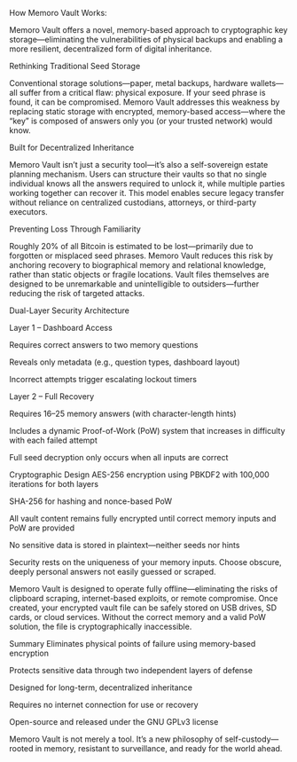 How Memoro Vault Works:

Memoro Vault offers a novel, memory-based approach to cryptographic key storage—eliminating the vulnerabilities of physical backups and enabling a more resilient, decentralized form of digital inheritance.

Rethinking Traditional Seed Storage

Conventional storage solutions—paper, metal backups, hardware wallets—all suffer from a critical flaw: physical exposure. If your seed phrase is found, it can be compromised. Memoro Vault addresses this weakness by replacing static storage with encrypted, memory-based access—where the “key” is composed of answers only you (or your trusted network) would know.

Built for Decentralized Inheritance

Memoro Vault isn’t just a security tool—it’s also a self-sovereign estate planning mechanism. Users can structure their vaults so that no single individual knows all the answers required to unlock it, while multiple parties working together can recover it. This model enables secure legacy transfer without reliance on centralized custodians, attorneys, or third-party executors.

Preventing Loss Through Familiarity

Roughly 20% of all Bitcoin is estimated to be lost—primarily due to forgotten or misplaced seed phrases. Memoro Vault reduces this risk by anchoring recovery to biographical memory and relational knowledge, rather than static objects or fragile locations. Vault files themselves are designed to be unremarkable and unintelligible to outsiders—further reducing the risk of targeted attacks.

Dual-Layer Security Architecture

Layer 1 – Dashboard Access

Requires correct answers to two memory questions

Reveals only metadata (e.g., question types, dashboard layout)

Incorrect attempts trigger escalating lockout timers

Layer 2 – Full Recovery

Requires 16–25 memory answers (with character-length hints)

Includes a dynamic Proof-of-Work (PoW) system that increases in difficulty with each failed attempt

Full seed decryption only occurs when all inputs are correct

Cryptographic Design
AES-256 encryption using PBKDF2 with 100,000 iterations for both layers

SHA-256 for hashing and nonce-based PoW

All vault content remains fully encrypted until correct memory inputs and PoW are provided

No sensitive data is stored in plaintext—neither seeds nor hints

Security rests on the uniqueness of your memory inputs. Choose obscure, deeply personal answers not easily guessed or scraped.

Memoro Vault is designed to operate fully offline—eliminating the risks of clipboard scraping, internet-based exploits, or remote compromise. Once created, your encrypted vault file can be safely stored on USB drives, SD cards, or cloud services. Without the correct memory and a valid PoW solution, the file is cryptographically inaccessible.

Summary
Eliminates physical points of failure using memory-based encryption

Protects sensitive data through two independent layers of defense

Designed for long-term, decentralized inheritance

Requires no internet connection for use or recovery

Open-source and released under the GNU GPLv3 license

Memoro Vault is not merely a tool. It’s a new philosophy of self-custody—rooted in memory, resistant to surveillance, and ready for the world ahead.
